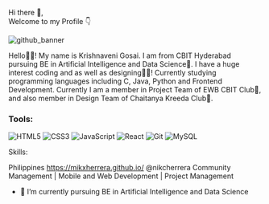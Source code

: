 Hi there 👋, <br>
Welcome to my Profile 👇



![github_banner](https://github.com/user-attachments/assets/3c60e51d-463f-4120-a75b-c92b1140feac "height:50px")

Hello🙋‍♀️! My name is Krishnaveni Gosai. I am from CBIT Hyderabad pursuing BE in Artificial Intelligence and Data Science🤖.
I have a huge interest coding and as well as designing👩‍💻! Currently studying programming languages including C, Java, Python and Frontend Development.
Currently I am a member in Project Team of EWB CBIT Club🌱, and also member in Design Team of Chaitanya Kreeda Club🏏.

### Tools:
![HTML5](https://img.shields.io/badge/HTML5-%23E34F26.svg?style=for-the-badge&logo=html5&logoColor=white)
![CSS3](https://img.shields.io/badge/CSS3-%231572B6.svg?style=for-the-badge&logo=css3&logoColor=white)
![JavaScript](https://img.shields.io/badge/JavaScript-%23F7DF1E.svg?style=for-the-badge&logo=javascript&logoColor=black)
![React](https://img.shields.io/badge/React-%2361DAFB.svg?style=for-the-badge&logo=react&logoColor=black)
![Git](https://img.shields.io/badge/Git-%23F05032.svg?style=for-the-badge&logo=git&logoColor=white)
![MySQL](https://img.shields.io/badge/MySQL-%234479A1.svg?style=for-the-badge&logo=mysql&logoColor=white)

Skills: 

Philippines 
https://mikxherrera.github.io/
@nikcherrera 
Community Management | Mobile and Web Development | Project Management 
- 🌱 I’m currently pursuing BE in Artificial Intelligence and Data Science
  

